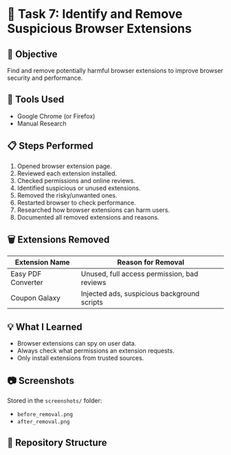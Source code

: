 # 🚨 Task 7: Identify and Remove Suspicious Browser Extensions

## 🎯 Objective
Find and remove potentially harmful browser extensions to improve browser security and performance.

## 🔧 Tools Used
- Google Chrome (or Firefox)
- Manual Research

## 📋 Steps Performed

1. Opened browser extension page.
2. Reviewed each extension installed.
3. Checked permissions and online reviews.
4. Identified suspicious or unused extensions.
5. Removed the risky/unwanted ones.
6. Restarted browser to check performance.
7. Researched how browser extensions can harm users.
8. Documented all removed extensions and reasons.

## 🗑️ Extensions Removed

| Extension Name      | Reason for Removal                          |
|---------------------|---------------------------------------------|
| Easy PDF Converter  | Unused, full access permission, bad reviews |
| Coupon Galaxy       | Injected ads, suspicious background scripts |

## 💡 What I Learned

- Browser extensions can spy on user data.
- Always check what permissions an extension requests.
- Only install extensions from trusted sources.

## 📷 Screenshots

Stored in the `screenshots/` folder:
- `before_removal.png`
- `after_removal.png`

## 📁 Repository Structure

